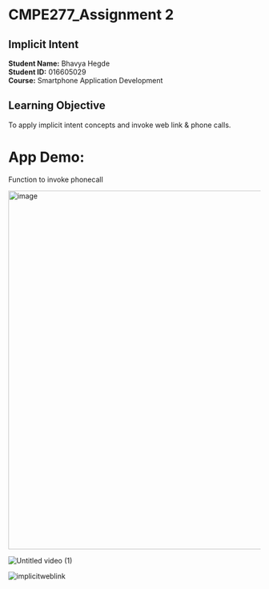 # CMPE277_Assignment 2
## Implicit Intent
**Student Name:** Bhavya Hegde <br>
**Student ID:** 016605029 <br>
**Course:** Smartphone Application Development <br>
## Learning Objective

To apply implicit intent concepts and invoke web link & phone calls.




# App Demo:

Function to invoke phonecall 

<img width="717" alt="image" src="https://user-images.githubusercontent.com/85700971/223939567-378aa270-989d-4757-857e-911554ead397.png">



![Untitled video (1)](https://user-images.githubusercontent.com/85700971/222949415-2eb0d5c8-f57e-4703-acde-008e0229bbb8.gif)

![implicitweblink](https://user-images.githubusercontent.com/85700971/223028116-eaf8e5d0-dd03-4cae-b328-0a0696969446.gif)






